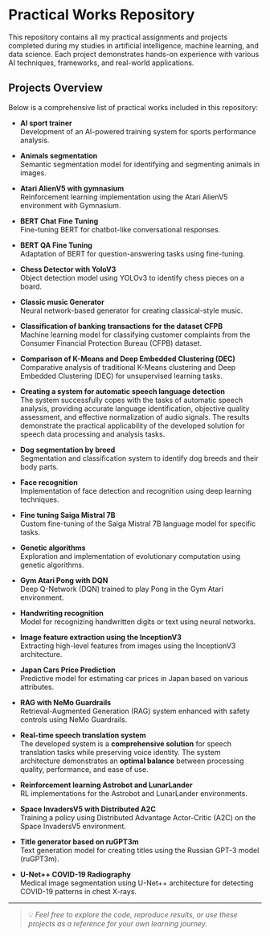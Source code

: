 # Practical Works Repository

This repository contains all my practical assignments and projects completed during my studies in artificial intelligence, machine learning, and data science. Each project demonstrates hands-on experience with various AI techniques, frameworks, and real-world applications.

## Projects Overview

Below is a comprehensive list of practical works included in this repository:

- **AI sport trainer**  
  Development of an AI-powered training system for sports performance analysis.

- **Animals segmentation**  
  Semantic segmentation model for identifying and segmenting animals in images.

- **Atari AlienV5 with gymnasium**  
  Reinforcement learning implementation using the Atari AlienV5 environment with Gymnasium.

- **BERT Chat Fine Tuning**  
  Fine-tuning BERT for chatbot-like conversational responses.

- **BERT QA Fine Tuning**  
  Adaptation of BERT for question-answering tasks using fine-tuning.

- **Chess Detector with YoloV3**  
  Object detection model using YOLOv3 to identify chess pieces on a board.

- **Classic music Generator**  
  Neural network-based generator for creating classical-style music.

- **Classification of banking transactions for the dataset CFPB**  
  Machine learning model for classifying customer complaints from the Consumer Financial Protection Bureau (CFPB) dataset.

- **Comparison of K-Means and Deep Embedded Clustering (DEC)**  
  Comparative analysis of traditional K-Means clustering and Deep Embedded Clustering (DEC) for unsupervised learning tasks.

- **Creating a system for automatic speech language detection**  
  The system successfully copes with the tasks of automatic speech analysis, providing accurate language identification, objective quality assessment, and effective normalization of audio signals. The results demonstrate the practical applicability of the developed solution for speech data processing and analysis tasks.

- **Dog segmentation by breed**  
  Segmentation and classification system to identify dog breeds and their body parts.

- **Face recognition**  
  Implementation of face detection and recognition using deep learning techniques.

- **Fine tuning Saiga Mistral 7B**  
  Custom fine-tuning of the Saiga Mistral 7B language model for specific tasks.

- **Genetic algorithms**  
  Exploration and implementation of evolutionary computation using genetic algorithms.

- **Gym Atari Pong with DQN**  
  Deep Q-Network (DQN) trained to play Pong in the Gym Atari environment.

- **Handwriting recognition**  
  Model for recognizing handwritten digits or text using neural networks.

- **Image feature extraction using the InceptionV3**  
  Extracting high-level features from images using the InceptionV3 architecture.

- **Japan Cars Price Prediction**  
  Predictive model for estimating car prices in Japan based on various attributes.

- **RAG with NeMo Guardrails**  
  Retrieval-Augmented Generation (RAG) system enhanced with safety controls using NeMo Guardrails.

- **Real-time speech translation system**  
  The developed system is a **comprehensive solution** for speech translation tasks while preserving voice identity. The system architecture demonstrates an **optimal balance** between processing quality, performance, and ease of use.

- **Reinforcement learning Astrobot and LunarLander**  
  RL implementations for the Astrobot and LunarLander environments.

- **Space InvadersV5 with Distributed A2C**  
  Training a policy using Distributed Advantage Actor-Critic (A2C) on the Space InvadersV5 environment.

- **Title generator based on ruGPT3m**  
  Text generation model for creating titles using the Russian GPT-3 model (ruGPT3m).

- **U-Net++ COVID-19 Radiography**  
  Medical image segmentation using U-Net++ architecture for detecting COVID-19 patterns in chest X-rays.

---

> 💡 *Feel free to explore the code, reproduce results, or use these projects as a reference for your own learning journey.*
